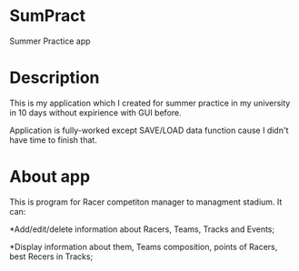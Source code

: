 # SumPract
Summer Practice app


# Description
This is my application which I created for summer practice in my university in 10 days without expirience with GUI before.

Application is fully-worked except SAVE/LOAD data function cause I didn't have time to finish that.


# About app
This is program for Racer competiton manager to managment stadium. It can:

*Add/edit/delete information about Racers, Teams, Tracks and Events;

*Display information about them, Teams composition, points of Racers, best Recers in Tracks;
